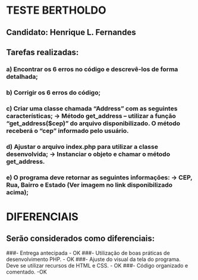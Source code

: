 # TESTE BERTHOLDO
## Candidato: Henrique L. Fernandes
## Tarefas realizadas:
### a) Encontrar os 6 erros no código e descrevê-los de forma detalhada;
### b) Corrigir os 6 erros do código;
### c) Criar uma classe chamada “Address” com as seguintes características; → Método get_address – utilizar a função “get_address($cep)” do arquivo disponibilizado. O método receberá o “cep” informado pelo usuário.
### d) Ajustar o arquivo index.php para utilizar a classe desenvolvida; → Instanciar o objeto e chamar o método get_address.
### e) O programa deve retornar as seguintes informações: → CEP, Rua, Bairro e Estado (Ver imagem no link disponibilizado acima);


# DIFERENCIAIS
## Serão considerados como diferenciais:

###- Entrega antecipada - OK
###- Utilização de boas práticas de desenvolvimento PHP. - OK
###- Ajuste do visual da tela do programa. Deve se utilizar recursos de HTML e CSS. - OK
###- Código organizado e comentado. -OK